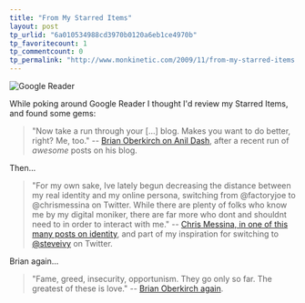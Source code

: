 ```yaml
---
title: "From My Starred Items"
layout: post
tp_urlid: "6a010534988cd3970b0120a6eb1ce4970b"
tp_favoritecount: 1
tp_commentcount: 0
tp_permalink: "http://www.monkinetic.com/2009/11/from-my-starred-items.html"
---
```

<img class="asset  asset-image at-xid-6a010534988cd3970b0120a6eb18e6970b" alt="Google Reader" src="http://steveivy.typepad.com/.a/6a010534988cd3970b0120a6eb18e6970b-500wi"  />

While poking around Google Reader I thought I'd review my Starred Items, and found some gems:

>"Now take a run through your [...] blog.  Makes you want to do better, right?  Me, too." -- [Brian Oberkirch on  Anil Dash](http://www.brianoberkirch.com/2009/07/24/anil-dash-wears-the-yellow-jersey/), after a recent run of *awesome* posts on his blog.

Then...

>"For my own sake, Ive lately begun decreasing the distance between my real identity and my online persona, switching from @factoryjoe to @chrismessina on Twitter. While there are plenty of folks who know me by my digital moniker, there are far more who dont and shouldnt need to in order to interact with me." -- [Chris Messina, in one of this many posts on identity](http://factoryjoe.com/blog/2009/03/21/my-name-is-not-a-url/), and part of my inspiration for switching to [@steveivy](http://twitter.com/steveivy) on Twitter.

Brian again...

>"Fame, greed, insecurity, opportunism.  They go only so far.  The greatest of these is love." -- [Brian Oberkirch again](http://www.brianoberkirch.com/2008/08/05/in-love-with-your-anvil/).
